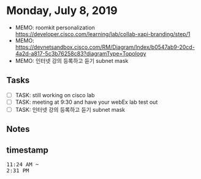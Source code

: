 # Monday, July 8, 2019
- MEMO: roomkit personalization https://developer.cisco.com/learning/lab/collab-xapi-branding/step/1
- MEMO: https://devnetsandbox.cisco.com/RM/Diagram/Index/b0547ab9-20cd-4a2d-a817-5c3b76258c83?diagramType=Topology
- MEMO: 인터넷 강의 등록하고 듣기 subnet mask 

## Tasks
- [ ] TASK: still working on cisco lab
- [ ] TASK: meeting at 9:30 and have your webEx lab test out
- [ ] TASK: 인터넷 강의 등록하고 듣기 subnet mask

## Notes

## timestamp
<pre>
11:24 AM ~ 
2:31 PM
</pre>